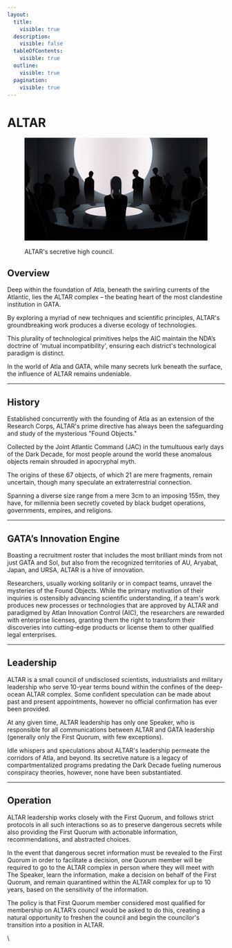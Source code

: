 ```yaml
---
layout:
  title:
    visible: true
  description:
    visible: false
  tableOfContents:
    visible: true
  outline:
    visible: true
  pagination:
    visible: true
---
```


# ALTAR

<figure><img src="../../../.gitbook/assets/altar.png" alt="" width="563"><figcaption><p>ALTAR's secretive high council.</p></figcaption></figure>

## Overview

Deep within the foundation of Atla, beneath the swirling currents of the Atlantic, lies the ALTAR complex – the beating heart of the most clandestine institution in GATA.

By exploring a myriad of new techniques and scientific principles, ALTAR's groundbreaking work produces a diverse ecology of technologies.

This plurality of technological primitives helps the AIC maintain the NDA’s doctrine of 'mutual incompatibility', ensuring each district's technological paradigm is distinct.

In the world of Atla and GATA, while many secrets lurk beneath the surface, the influence of ALTAR remains undeniable.

***

## **History**

Established concurrently with the founding of Atla as an extension of the Research Corps, ALTAR's prime directive has always been the safeguarding and study of the mysterious "Found Objects."

Collected by the Joint Atlantic Command (JAC) in the tumultuous early days of the Dark Decade, for most people around the world these anomalous objects remain shrouded in apocryphal myth.

The origins of these 67 objects, of which 21 are mere fragments, remain uncertain, though many speculate an extraterrestrial connection.

Spanning a diverse size range from a mere 3cm to an imposing 155m, they have, for millennia been secretly coveted by black budget operations, governments, empires, and religions.

***

## **GATA’s Innovation Engine**

Boasting a recruitment roster that includes the most brilliant minds from not just GATA and Sol, but also from the recognized territories of AU, Aryabat, Japan, and URSA, ALTAR is a hive of innovation.

Researchers, usually working solitarily or in compact teams, unravel the mysteries of the Found Objects. While the primary motivation of their inquiries is ostensibly advancing scientific understanding, if a team's work produces new processes or technologies that are approved by ALTAR and paradigmed by Atlan Innovation Control (AIC), the researchers are rewarded with enterprise licenses, granting them the right to transform their discoveries into cutting-edge products or license them to other qualified legal enterprises.

***

## **Leadership**

ALTAR is a small council of undisclosed scientists, industrialists and military leadership who serve 10-year terms bound within the confines of the deep-ocean ALTAR complex. Some confident speculation can be made about past and present appointments, however no official confirmation has ever been provided.

At any given time, ALTAR leadership has only one Speaker, who is responsible for all communications between ALTAR and GATA leadership (generally only the First Quorum, with few exceptions).

Idle whispers and speculations about ALTAR's leadership permeate the corridors of Atla, and beyond. Its secretive nature is a legacy of compartmentalized programs predating the Dark Decade fueling numerous conspiracy theories, however, none have been substantiated.

***

## Operation

ALTAR leadership works closely with the First Quorum, and follows strict protocols in all such interactions so as to preserve dangerous secrets while also providing the First Quorum with actionable information, recommendations, and abstracted choices.

In the event that dangerous secret information must be revealed to the First Quorum in order to facilitate a decision, one Quorum member will be required to go to the ALTAR complex in person where they will meet with The Speaker, learn the information, make a decision on behalf of the First Quorum, and remain quarantined within the ALTAR complex for up to 10 years, based on the sensitivity of the information.

The policy is that First Quorum member considered most qualified for membership on ALTAR’s council would be asked to do this, creating a natural opportunity to freshen the council and begin the councilor's transition into a position in ALTAR.

\
